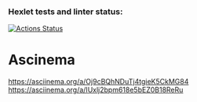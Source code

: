 ### Hexlet tests and linter status:
[![Actions Status](https://github.com/ArsenHandzhyan/java-project-61/workflows/hexlet-check/badge.svg)](https://github.com/ArsenHandzhyan/java-project-61/actions)
# Ascinema 
 https://asciinema.org/a/Oj9cBQhNDuTj4tgieK5CkMG84
 https://asciinema.org/a/IUxlj2bpm618e5bEZ0B18ReRu